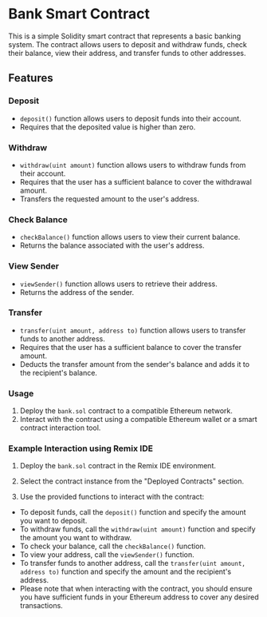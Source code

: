 # Bank Smart Contract
This is a simple Solidity smart contract that represents a basic banking system. The contract allows users to deposit and withdraw funds, check their balance, view their address, and transfer funds to other addresses.

## Features
### Deposit
 * ```deposit()``` function allows users to deposit funds into their account.
 * Requires that the deposited value is higher than zero.
### Withdraw
* ```withdraw(uint amount)``` function allows users to withdraw funds from their account.
* Requires that the user has a sufficient balance to cover the withdrawal amount.
* Transfers the requested amount to the user's address.
### Check Balance
* ```checkBalance()``` function allows users to view their current balance.
* Returns the balance associated with the user's address.
### View Sender
* ```viewSender()``` function allows users to retrieve their address.
* Returns the address of the sender.
### Transfer
* ```transfer(uint amount, address to)``` function allows users to transfer funds to another address.
* Requires that the user has a sufficient balance to cover the transfer amount.
* Deducts the transfer amount from the sender's balance and adds it to the recipient's balance.
### Usage
1) Deploy the ```bank.sol``` contract to a compatible Ethereum network.
2) Interact with the contract using a compatible Ethereum wallet or a smart contract interaction tool.

### Example Interaction using Remix IDE
1) Deploy the ```bank.sol``` contract in the Remix IDE environment.

2) Select the contract instance from the "Deployed Contracts" section.

3) Use the provided functions to interact with the contract:
  * To deposit funds, call the ```deposit()``` function and specify the amount you want to deposit.
  * To withdraw funds, call the ```withdraw(uint amount)``` function and specify the amount you want to withdraw.
  * To check your balance, call the ```checkBalance()``` function.
  * To view your address, call the ```viewSender()``` function.
  * To transfer funds to another address, call the ```transfer(uint amount, address to)``` function and specify the amount and the recipient's address.
  * Please note that when interacting with the contract, you should ensure you have sufficient funds in your Ethereum address to cover any desired transactions.
